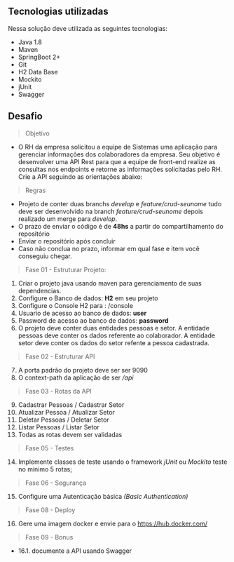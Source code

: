 
## Tecnologias utilizadas

Nessa solução deve utilizada as seguintes tecnologias:
- Java 1.8
- Maven
- SpringBoot 2+
- Git
- H2 Data Base
- Mockito
- jUnit
- Swagger
## Desafio
> Objetivo
- O RH da empresa solicitou a equipe de Sistemas uma aplicação para gerenciar informações dos colaboradores da empresa.
Seu objetivo é desenvolver uma API Rest para que a equipe de front-end realize as consultas nos endpoints e retorne as informações solicitadas pelo RH.
Crie a API seguindo as orientações abaixo:
> Regras
- Projeto de conter duas branchs *develop* e *feature/crud-seunome* tudo deve ser desenvolvido na branch *feature/crud-seunome* depois realizado um merge para *develop*.
- O prazo de enviar o código é de **48hs** a partir do compartilhamento do repositório
- Enviar o repositório após concluir
- Caso não conclua no prazo, informar em qual fase e item você conseguiu chegar.
> Fase 01 - Estruturar Projeto: 
1. Criar o projeto java usando maven para gerenciamento de suas dependencias.
2. Configure o Banco de dados: **H2** em seu projeto
3. Configure o Console H2 para : /console
4. Usuario de acesso ao banco de dados: **user**
5. Password de acesso ao banco de dados: **password**
6. O projeto deve conter duas entidades pessoas e setor. A entidade pessoas deve conter os dados referente ao colaborador. A entidade setor deve conter os dados do setor refente a 
pessoa cadastrada.
> Fase 02 - Estruturar API
7. A porta padrão do projeto deve ser ser 9090
8. O context-path da aplicação de ser */api*
> Fase 03 - Rotas da API
9. Cadastrar Pessoas /  Cadastrar Setor
10. Atualizar Pessoa / Atualizar Setor
11. Deletar Pessoas / Deletar Setor
12. Listar Pessoas / Listar Setor
13. Todas as rotas devem ser validadas
> Fase 05 - Testes
14. Implemente classes de teste usando o framework *jUnit* ou *Mockito* teste no minimo 5 rotas;
> Fase 06 - Segurança
15. Configure uma Autenticação básica *(Basic Authentication)*
> Fase 08 - Deploy
16. Gere uma imagem docker e envie para o https://hub.docker.com/
> Fase 09 - Bonus
* 16.1\. documente a API usando Swagger


